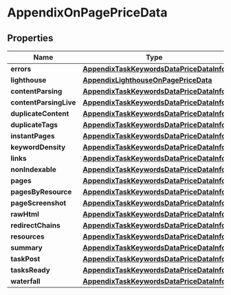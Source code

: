 

# AppendixOnPagePriceData


## Properties

| Name | Type | Description | Notes |
|------------ | ------------- | ------------- | -------------|
|**errors** | [**AppendixTaskKeywordsDataPriceDataInfo**](AppendixTaskKeywordsDataPriceDataInfo.md) |  |  [optional] |
|**lighthouse** | [**AppendixLighthouseOnPagePriceData**](AppendixLighthouseOnPagePriceData.md) |  |  [optional] |
|**contentParsing** | [**AppendixTaskKeywordsDataPriceDataInfo**](AppendixTaskKeywordsDataPriceDataInfo.md) |  |  [optional] |
|**contentParsingLive** | [**AppendixTaskKeywordsDataPriceDataInfo**](AppendixTaskKeywordsDataPriceDataInfo.md) |  |  [optional] |
|**duplicateContent** | [**AppendixTaskKeywordsDataPriceDataInfo**](AppendixTaskKeywordsDataPriceDataInfo.md) |  |  [optional] |
|**duplicateTags** | [**AppendixTaskKeywordsDataPriceDataInfo**](AppendixTaskKeywordsDataPriceDataInfo.md) |  |  [optional] |
|**instantPages** | [**AppendixTaskKeywordsDataPriceDataInfo**](AppendixTaskKeywordsDataPriceDataInfo.md) |  |  [optional] |
|**keywordDensity** | [**AppendixTaskKeywordsDataPriceDataInfo**](AppendixTaskKeywordsDataPriceDataInfo.md) |  |  [optional] |
|**links** | [**AppendixTaskKeywordsDataPriceDataInfo**](AppendixTaskKeywordsDataPriceDataInfo.md) |  |  [optional] |
|**nonIndexable** | [**AppendixTaskKeywordsDataPriceDataInfo**](AppendixTaskKeywordsDataPriceDataInfo.md) |  |  [optional] |
|**pages** | [**AppendixTaskKeywordsDataPriceDataInfo**](AppendixTaskKeywordsDataPriceDataInfo.md) |  |  [optional] |
|**pagesByResource** | [**AppendixTaskKeywordsDataPriceDataInfo**](AppendixTaskKeywordsDataPriceDataInfo.md) |  |  [optional] |
|**pageScreenshot** | [**AppendixTaskKeywordsDataPriceDataInfo**](AppendixTaskKeywordsDataPriceDataInfo.md) |  |  [optional] |
|**rawHtml** | [**AppendixTaskKeywordsDataPriceDataInfo**](AppendixTaskKeywordsDataPriceDataInfo.md) |  |  [optional] |
|**redirectChains** | [**AppendixTaskKeywordsDataPriceDataInfo**](AppendixTaskKeywordsDataPriceDataInfo.md) |  |  [optional] |
|**resources** | [**AppendixTaskKeywordsDataPriceDataInfo**](AppendixTaskKeywordsDataPriceDataInfo.md) |  |  [optional] |
|**summary** | [**AppendixTaskKeywordsDataPriceDataInfo**](AppendixTaskKeywordsDataPriceDataInfo.md) |  |  [optional] |
|**taskPost** | [**AppendixTaskKeywordsDataPriceDataInfo**](AppendixTaskKeywordsDataPriceDataInfo.md) |  |  [optional] |
|**tasksReady** | [**AppendixTaskKeywordsDataPriceDataInfo**](AppendixTaskKeywordsDataPriceDataInfo.md) |  |  [optional] |
|**waterfall** | [**AppendixTaskKeywordsDataPriceDataInfo**](AppendixTaskKeywordsDataPriceDataInfo.md) |  |  [optional] |



